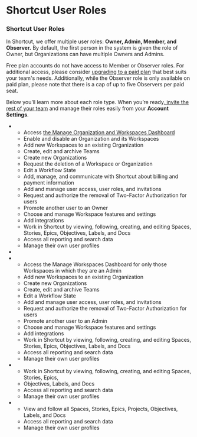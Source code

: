 # Shortcut User Roles

### Shortcut User Roles

In Shortcut, we offer multiple user roles: **Owner, Admin, Member, and Observer.** By default, the first person in the system is given the role of Owner, but Organizations can have multiple Owners and Admins.

Free plan accounts do not have access to Member or Observer roles. For additional access, please consider [upgrading to a paid plan](https://app.shortcut.com/settings/billing) that best suits your team's needs. Additionally, while the Observer role is only available on paid plan, please note that there is a cap of up to five Observers per paid seat.&#x20;

Below you’ll learn more about each role type. When you’re ready,[ invite the rest of your team](https://help.shortcut.com/hc/en-us/articles/360033599271-Managing-Invitations) and manage their roles easily from your **Account** **Settings**.

*
  * Access [the Manage Organization and Workspaces Dashboard](https://help.shortcut.com/hc/en-us/articles/360001083483)
  * Enable and disable an Organization and its Workspaces
  * Add new Workspaces to an existing Organization
  * Create, edit and archive Teams
  * Create new Organizations
  * Request the deletion of a Workspace or Organization
  * Edit a Workflow State
  * Add, manage, and communicate with Shortcut about billing and payment information
  * Add and manage user access, user roles, and invitations
  * Request and authorize the removal of Two-Factor Authorization for users
  * Promote another user to an Owner
  * Choose and manage Workspace features and settings
  * Add integrations
  * Work in Shortcut by viewing, following, creating, and editing Spaces, Stories, Epics, Objectives, Labels, and Docs
  * Access all reporting and search data
  * Manage their own user profiles
*
*
  * Access the Manage Workspaces Dashboard for only those Workspaces in which they are an Admin
  * Add new Workspaces to an existing Organization
  * Create new Organizations
  * Create, edit and archive Teams
  * Edit a Workflow State
  * Add and manage user access, user roles, and invitations
  * Request and authorize the removal of Two-Factor Authorization for users
  * Promote another user to an Admin
  * Choose and manage Workspace features and settings
  * Add integrations
  * Work in Shortcut by viewing, following, creating, and editing Spaces, Stories, Epics, Objectives, Labels, and Docs
  * Access all reporting and search data
  * Manage their own user profiles
*
  * Work in Shortcut by viewing, following, creating, and editing Spaces, Stories, Epics,
  * Objectives, Labels, and Docs
  * Access all reporting and search data
  * Manage their own user profiles
*
  * View and follow all Spaces, Stories, Epics, Projects, Objectives, Labels, and Docs
  * Access all reporting and search data
  * Manage their own user profiles
